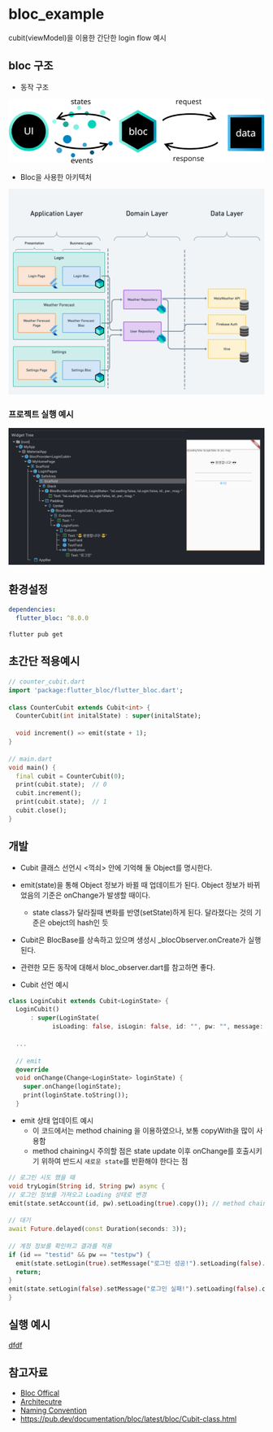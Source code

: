 # bloc_example
cubit(viewModel)을 이용한 간단한 login flow 예시

## bloc 구조
- 동작 구조

![img.png](readme_file/img.png)

- Bloc을 사용한 아키텍처

![img_1.png](readme_file/img_1.png)

### 프로젝트 실행 예시
![img_2.png](readme_file/img_2.png)


## 환경설정
```yaml
dependencies:
  flutter_bloc: ^8.0.0
```

`flutter pub get`

## 초간단 적용예시
```dart
// counter_cubit.dart
import 'package:flutter_bloc/flutter_bloc.dart';

class CounterCubit extends Cubit<int> {
  CounterCubit(int initalState) : super(initalState);

  void increment() => emit(state + 1);
}

// main.dart
void main() {
  final cubit = CounterCubit(0);
  print(cubit.state);  // 0
  cubit.increment();
  print(cubit.state);  // 1
  cubit.close();
}
```

## 개발

- Cubit 클래스 선언시 <꺽쇠> 안에 기억해 둘 Object를 명시한다.
- emit(state)을 통해 Object 정보가 바뀔 때 업데이트가 된다. Object 정보가 바뀌었음의 기준은 onChange가 발생할 때이다.
  - state class가 달라질때 변화를 반영(setState)하게 된다. 달라졌다는 것의 기준은 obejct의 hash인 듯 
- Cubit은 BlocBase를 상속하고 있으며 생성시 _blocObserver.onCreate가 실행된다.
- 관련한 모든 동작에 대해서 bloc_observer.dart를 참고하면 좋다.

- Cubit 선언 예시
```dart
class LoginCubit extends Cubit<LoginState> {
  LoginCubit()
      : super(LoginState(
            isLoading: false, isLogin: false, id: "", pw: "", message: "-"));
            
  ...
  
  // emit
  @override
  void onChange(Change<LoginState> loginState) {
    super.onChange(loginState);
    print(loginState.toString());
  }
```

- emit 상태 업데이트 예시
  - 이 코드에서는 method chaining 을 이용하였으나, 보통 copyWith을 많이 사용함
  - method chaining시 주의할 점은 state update 이후 onChange를 호출시키기 위하여 반드시 `새로운 state`를 반환해야 한다는 점
```dart
// 로그인 시도 했을 때
void tryLogin(String id, String pw) async {
// 로그인 정보를 가져오고 Loading 상태로 변경
emit(state.setAccount(id, pw).setLoading(true).copy()); // method chaining

// 대기
await Future.delayed(const Duration(seconds: 3));

// 계정 정보를 확인하고 결과를 적용
if (id == "testid" && pw == "testpw") {
  emit(state.setLogin(true).setMessage("로그인 성공!").setLoading(false).copy());
  return;
}
emit(state.setLogin(false).setMessage("로그인 실패!").setLoading(false).copy());
}
```


## 실행 예시
[dfdf](readme_file/cubit_example.gif)

## 참고자료
- [Bloc Offical](https://bloclibrary.dev/#/)
- [Architecutre](https://bloclibrary.dev/#/architecture?id=data-layer)
- [Naming Convention](https://bloclibrary.dev/#/blocnamingconventions)
- https://pub.dev/documentation/bloc/latest/bloc/Cubit-class.html
